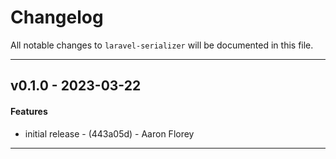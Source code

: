 # Changelog

All notable changes to `laravel-serializer` will be documented in this file.

- - -
## v0.1.0 - 2023-03-22
#### Features
- initial release - (443a05d) - Aaron Florey

- - -

